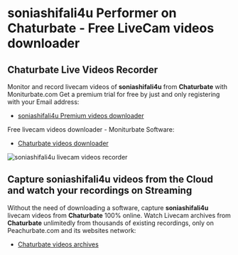 # soniashifali4u Performer on Chaturbate - Free LiveCam videos downloader

## Chaturbate Live Videos Recorder

Monitor and record livecam videos of **soniashifali4u** from **Chaturbate** with Moniturbate.com
Get a premium trial for free by just and only registering with your Email address:
* [soniashifali4u Premium videos downloader](https://moniturbate.com/request-demo-licence-key.html)

Free livecam videos downloader - Moniturbate Software:
* [Chaturbate videos downloader](https://moniturbate.com/moniturbate-download-software.html)

![soniashifali4u livecam videos recorder](https://peachurnet.com/templates/moniturbate-software.png)


## Capture soniashifali4u videos from the Cloud and watch your recordings on Streaming

Without the need of downloading a software, capture **soniashifali4u** livecam videos from **Chaturbate** 100% online.
Watch Livecam archives from **Chaturbate** unlimitedly from thousands of existing recordings, only on Peachurbate.com and its websites network:
* [Chaturbate videos archives](https://peachurnet.com/)